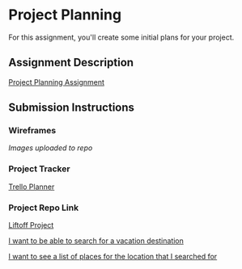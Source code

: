 # Project Planning
For this assignment, you'll create some initial plans for your project.

## Assignment Description
[Project Planning Assignment](https://education.launchcode.org/liftoff/assignments/planning/)

## Submission Instructions

### Wireframes
*Images uploaded to repo*

### Project Tracker

[Trello Planner](https://trello.com/b/JW23oPF4/liftoff-project)

### Project Repo Link

[Liftoff Project](https://github.com/kahuna52/Vacation-Liftoff)

[I want to be able to search for a vacation destination](https://github.com/kahuna52/liftoff-assignments/blob/master/P3-Project_Planning/Search.PNG)

[I want to see a list of places for the location that I searched for](https://github.com/kahuna52/liftoff-assignments/blob/master/P3-Project_Planning/Results.PNG)

